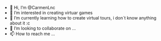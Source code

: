 - 👋 Hi, I’m @CarmenLnc
- 👀 I’m interested in creating virtuar games
- 🌱 I’m currently learning how to create virtual tours, i don´t know anything about it :c
- 💞️ I’m looking to collaborate on ...
- 📫 How to reach me ...

<!---
CarmenLnc/CarmenLnc is a ✨ special ✨ repository because its `README.md` (this file) appears on your GitHub profile.
You can click the Preview link to take a look at your changes.
--->

